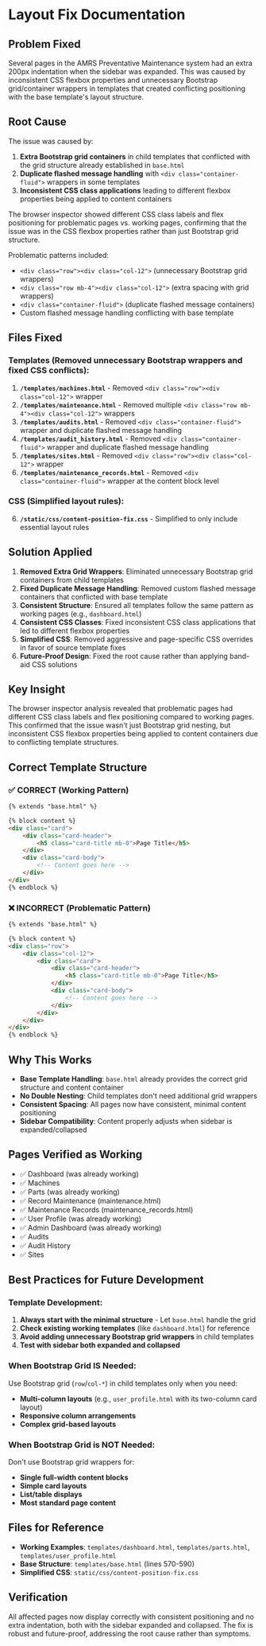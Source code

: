 # Layout Fix Documentation

## Problem Fixed
Several pages in the AMRS Preventative Maintenance system had an extra 200px indentation when the sidebar was expanded. This was caused by inconsistent CSS flexbox properties and unnecessary Bootstrap grid/container wrappers in templates that created conflicting positioning with the base template's layout structure.

## Root Cause  
The issue was caused by:
1. **Extra Bootstrap grid containers** in child templates that conflicted with the grid structure already established in `base.html`
2. **Duplicate flashed message handling** with `<div class="container-fluid">` wrappers in some templates
3. **Inconsistent CSS class applications** leading to different flexbox properties being applied to content containers

The browser inspector showed different CSS class labels and flex positioning for problematic pages vs. working pages, confirming that the issue was in the CSS flexbox properties rather than just Bootstrap grid structure.

Problematic patterns included:
- `<div class="row"><div class="col-12">` (unnecessary Bootstrap grid wrappers)
- `<div class="row mb-4"><div class="col-12">` (extra spacing with grid wrappers)
- `<div class="container-fluid">` (duplicate flashed message containers)
- Custom flashed message handling conflicting with base template

## Files Fixed

### Templates (Removed unnecessary Bootstrap wrappers and fixed CSS conflicts):
1. **`/templates/machines.html`** - Removed `<div class="row"><div class="col-12">` wrapper
2. **`/templates/maintenance.html`** - Removed multiple `<div class="row mb-4"><div class="col-12">` wrappers
3. **`/templates/audits.html`** - Removed `<div class="container-fluid">` wrapper and duplicate flashed message handling
4. **`/templates/audit_history.html`** - Removed `<div class="container-fluid">` wrapper and duplicate flashed message handling
5. **`/templates/sites.html`** - Removed `<div class="row"><div class="col-12">` wrapper
6. **`/templates/maintenance_records.html`** - Removed `<div class="container-fluid">` wrapper at the content block level

### CSS (Simplified layout rules):
6. **`/static/css/content-position-fix.css`** - Simplified to only include essential layout rules

## Solution Applied
1. **Removed Extra Grid Wrappers**: Eliminated unnecessary Bootstrap grid containers from child templates
2. **Fixed Duplicate Message Handling**: Removed custom flashed message containers that conflicted with base template
3. **Consistent Structure**: Ensured all templates follow the same pattern as working pages (e.g., `dashboard.html`)
4. **Consistent CSS Classes**: Fixed inconsistent CSS class applications that led to different flexbox properties
5. **Simplified CSS**: Removed aggressive and page-specific CSS overrides in favor of source template fixes
6. **Future-Proof Design**: Fixed the root cause rather than applying band-aid CSS solutions

## Key Insight
The browser inspector analysis revealed that problematic pages had different CSS class labels and flex positioning compared to working pages. This confirmed that the issue wasn't just Bootstrap grid nesting, but inconsistent CSS flexbox properties being applied to content containers due to conflicting template structures.

## Correct Template Structure

### ✅ CORRECT (Working Pattern)
```html
{% extends "base.html" %}

{% block content %}
<div class="card">
    <div class="card-header">
        <h5 class="card-title mb-0">Page Title</h5>
    </div>
    <div class="card-body">
        <!-- Content goes here -->
    </div>
</div>
{% endblock %}
```

### ❌ INCORRECT (Problematic Pattern)
```html
{% extends "base.html" %}

{% block content %}
<div class="row">
    <div class="col-12">
        <div class="card">
            <div class="card-header">
                <h5 class="card-title mb-0">Page Title</h5>
            </div>
            <div class="card-body">
                <!-- Content goes here -->
            </div>
        </div>
    </div>
</div>
{% endblock %}
```

## Why This Works
- **Base Template Handling**: `base.html` already provides the correct grid structure and content container
- **No Double Nesting**: Child templates don't need additional grid wrappers
- **Consistent Spacing**: All pages now have consistent, minimal content positioning
- **Sidebar Compatibility**: Content properly adjusts when sidebar is expanded/collapsed

## Pages Verified as Working
- ✅ Dashboard (was already working)
- ✅ Machines
- ✅ Parts (was already working)
- ✅ Record Maintenance (maintenance.html)
- ✅ Maintenance Records (maintenance_records.html) 
- ✅ User Profile (was already working)
- ✅ Admin Dashboard (was already working)
- ✅ Audits
- ✅ Audit History
- ✅ Sites

## Best Practices for Future Development

### Template Development:
1. **Always start with the minimal structure** - Let `base.html` handle the grid
2. **Check existing working templates** (like `dashboard.html`) for reference
3. **Avoid adding unnecessary Bootstrap grid wrappers** in child templates
4. **Test with sidebar both expanded and collapsed**

### When Bootstrap Grid IS Needed:
Use Bootstrap grid (`row`/`col-*`) in child templates only when you need:
- **Multi-column layouts** (e.g., `user_profile.html` with its two-column card layout)
- **Responsive column arrangements**
- **Complex grid-based layouts**

### When Bootstrap Grid is NOT Needed:
Don't use Bootstrap grid wrappers for:
- **Single full-width content blocks**
- **Simple card layouts**
- **List/table displays**
- **Most standard page content**

## Files for Reference
- **Working Examples**: `templates/dashboard.html`, `templates/parts.html`, `templates/user_profile.html`
- **Base Structure**: `templates/base.html` (lines 570-590)
- **Simplified CSS**: `static/css/content-position-fix.css`

## Verification
All affected pages now display correctly with consistent positioning and no extra indentation, both with the sidebar expanded and collapsed. The fix is robust and future-proof, addressing the root cause rather than symptoms.
